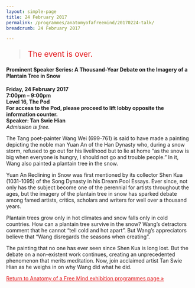 ```yaml
---
layout: simple-page
title: 24 February 2017
permalink: /programmes/anatomyofafreemind/20170224-talk/
breadcrumb: 24 February 2017

---
```


<blockquote style="color: #E21216; font-size: 150%;">The event is over.</blockquote>

#### Prominent Speaker Series: A Thousand-Year Debate on the Imagery of a Plantain Tree in Snow

__Friday, 24 February 2017__<br>
__7:00pm – 9:00pm__<br>
__Level 16, The Pod__<br>
__For access to the Pod, please proceed to lift lobby opposite the information counter.__<br>
__Speaker: Tan Swie Hian__<br>
_Admission is free._

The Tang poet-painter Wang Wei (699-761) is said to have made a painting depicting the noble man Yuan An of the Han Dynasty who, during a snow storm, refused to go out for his livelihood but to lie at home “as the snow is big when everyone is hungry, I should not go and trouble people.” In it, Wang also painted a plantain tree in the snow.

Yuan An Reclining in Snow was first mentioned by its collector Shen Kua (1031-1095) of the Song Dynasty in his Dream Pool Essays. Ever since, not only has the subject become one of the perennial for artists throughout the ages, but the imagery of the plantain tree in snow has sparked debate among famed artists, critics, scholars and writers for well over a thousand years.

Plantain trees grow only in hot climates and snow falls only in cold countries. How can a plantain tree survive in the snow? Wang’s detractors comment that he cannot “tell cold and hot apart”. But Wang’s appreciators believe that “Wang disregards the seasons when creating”.

The painting that no one has ever seen since Shen Kua is long lost. But the debate on a non-existent work continues, creating an unprecedented phenomenon that merits meditation. Now, join acclaimed artist Tan Swie Hian as he weighs in on why Wang did what he did.

<a href="/exhibitions/past-exhibitions/anatomyofafreemind/programmes/" style="color:#E21216;">Return to Anatomy of a Free Mind exhibition programmes page &#187;</a>

